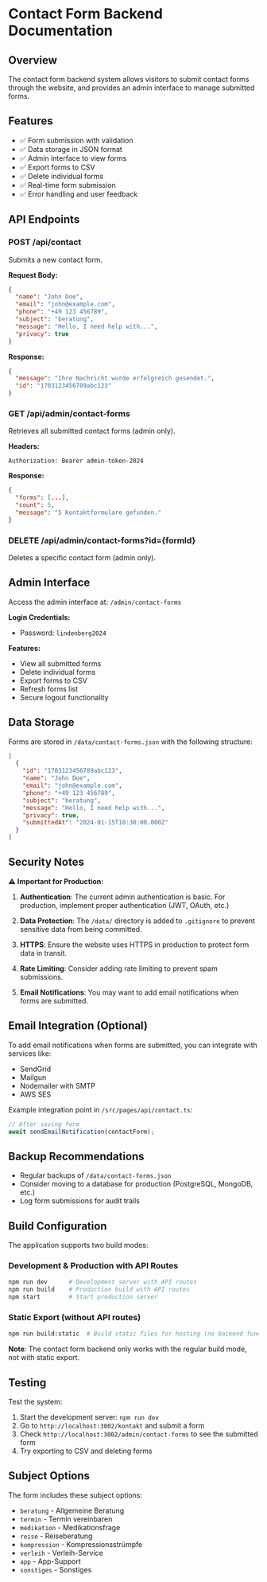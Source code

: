 # Contact Form Backend Documentation

## Overview

The contact form backend system allows visitors to submit contact forms through the website, and provides an admin interface to manage submitted forms.

## Features

- ✅ Form submission with validation
- ✅ Data storage in JSON format
- ✅ Admin interface to view forms
- ✅ Export forms to CSV
- ✅ Delete individual forms
- ✅ Real-time form submission
- ✅ Error handling and user feedback

## API Endpoints

### POST /api/contact

Submits a new contact form.

**Request Body:**

```json
{
  "name": "John Doe",
  "email": "john@example.com",
  "phone": "+49 123 456789",
  "subject": "beratung",
  "message": "Hello, I need help with...",
  "privacy": true
}
```

**Response:**

```json
{
  "message": "Ihre Nachricht wurde erfolgreich gesendet.",
  "id": "1703123456789abc123"
}
```

### GET /api/admin/contact-forms

Retrieves all submitted contact forms (admin only).

**Headers:**

```
Authorization: Bearer admin-token-2024
```

**Response:**

```json
{
  "forms": [...],
  "count": 5,
  "message": "5 Kontaktformulare gefunden."
}
```

### DELETE /api/admin/contact-forms?id={formId}

Deletes a specific contact form (admin only).

## Admin Interface

Access the admin interface at: `/admin/contact-forms`

**Login Credentials:**

- Password: `lindenberg2024`

**Features:**

- View all submitted forms
- Delete individual forms
- Export forms to CSV
- Refresh forms list
- Secure logout functionality

## Data Storage

Forms are stored in `/data/contact-forms.json` with the following structure:

```json
[
  {
    "id": "1703123456789abc123",
    "name": "John Doe",
    "email": "john@example.com",
    "phone": "+49 123 456789",
    "subject": "beratung",
    "message": "Hello, I need help with...",
    "privacy": true,
    "submittedAt": "2024-01-15T10:30:00.000Z"
  }
]
```

## Security Notes

⚠️ **Important for Production:**

1. **Authentication**: The current admin authentication is basic. For production, implement proper authentication (JWT, OAuth, etc.)

2. **Data Protection**: The `/data/` directory is added to `.gitignore` to prevent sensitive data from being committed.

3. **HTTPS**: Ensure the website uses HTTPS in production to protect form data in transit.

4. **Rate Limiting**: Consider adding rate limiting to prevent spam submissions.

5. **Email Notifications**: You may want to add email notifications when forms are submitted.

## Email Integration (Optional)

To add email notifications when forms are submitted, you can integrate with services like:

- SendGrid
- Mailgun
- Nodemailer with SMTP
- AWS SES

Example integration point in `/src/pages/api/contact.ts`:

```javascript
// After saving form
await sendEmailNotification(contactForm);
```

## Backup Recommendations

- Regular backups of `/data/contact-forms.json`
- Consider moving to a database for production (PostgreSQL, MongoDB, etc.)
- Log form submissions for audit trails

## Build Configuration

The application supports two build modes:

### Development & Production with API Routes

```bash
npm run dev      # Development server with API routes
npm run build    # Production build with API routes
npm start        # Start production server
```

### Static Export (without API routes)

```bash
npm run build:static  # Build static files for hosting (no backend functionality)
```

**Note**: The contact form backend only works with the regular build mode, not with static export.

## Testing

Test the system:

1. Start the development server: `npm run dev`
2. Go to `http://localhost:3002/kontakt` and submit a form
3. Check `http://localhost:3002/admin/contact-forms` to see the submitted form
4. Try exporting to CSV and deleting forms

## Subject Options

The form includes these subject options:

- `beratung` - Allgemeine Beratung
- `termin` - Termin vereinbaren
- `medikation` - Medikationsfrage
- `reise` - Reiseberatung
- `kompression` - Kompressionsstrümpfe
- `verleih` - Verleih-Service
- `app` - App-Support
- `sonstiges` - Sonstiges
